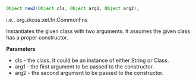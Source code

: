 ```java
Object new2(Object cls, Object arg1, Object arg2);
```

  
i.e.,
<javadoc method="new_(java.lang.Object, java.lang.Object, java.lang.Object)">org.zkoss.xel.fn.CommonFns</javadoc>

Instantiates the given class with two arguments. It assumes the given
class has a proper constructor.

**Parameters**

- cls - the class. It could be an instance of either String or Class.
- arg1 - the first argument to be passed to the constructor.
- arg2 - the second argument to be passed to the constructor.



